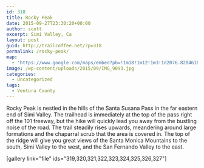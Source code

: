 ```yaml
---
id: 318
title: Rocky Peak
date: 2015-09-27T23:30:20+00:00
author: scott
excerpt: Simi Valley, Ca
layout: post
guid: http://trailcoffee.net/?p=318
permalink: /rocky-peak/
map:
  - 'https://www.google.com/maps/embed?pb=!1m18!1m12!1m3!1d2076.8284618796497!2d-118.63760541189211!3d34.26832744643703!2m3!1f0!2f0!3f0!3m2!1i1024!2i768!4f13.1!3m3!1m2!1s0x0%3A0xfa6526ed349556a5!2sRocky+Peak+Trailhead!5e1!3m2!1sen!2sus!4v1488759238479'
image: /wp-content/uploads/2015/09/IMG_9093.jpg
categories:
  - Uncategorized
tags:
  - Ventura County
---
```

Rocky Peak is nestled in the hills of the Santa Susana Pass in the far eastern end of Simi Valley. The trailhead is immediately at the top of the pass right off the 101 freeway, but the hike will quickly lead you away from the bustling noise of the road. The trail steadily rises upwards, meandering around large formations and the chaparral scrub that the area is covered in. The top of the ridge will give you great views of the Santa Monica Mountains to the south, Simi Valley to the west, and the San Fernando Valley to the east.

[gallery link="file" ids="319,320,321,322,323,324,325,326,327"]